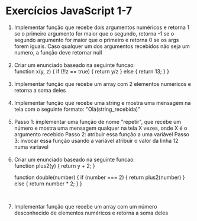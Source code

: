 # Exercícios JavaScript 1-7

<ol>
  <li>
    Implementar função que recebe dois argumentos numéricos e
retorna 1 se o primeiro argumento for maior que o segundo, retorna -1 se o
segundo argumento for maior que o primeiro e retorna 0 se os args forem iguais.
Caso qualquer um dos argumentos recebidos não seja um numero, a função deve
retornar null</li><br>
    
  <li>
    Criar um enunciado baseado na seguinte funcao: <br>
    function x(y, z) {
  if (!!z == true) {
    return y/z
  } else {
    return 13;
  }
}
</li><br>
  
  <li>
    Implementar função que recebe um array com 2 elementos numéricos e retorna a soma deles</li><br>
  
  <li>
    Implementar função que recebe uma string e mostra uma mensagem na tela com o
    seguinte formato: "Olá(string_recebida)"</li><br>
  
  <li>
  Passo 1: implementar uma função de nome "repetir", que recebe um número e mostra uma mensagem qualquer
na tela X vezes, onde X é o argumento recebido
Passo 2: atribuir essa função a uma variável
Passo 3: invocar essa função usando a variável
atribuir o valor da linha 12 numa variavel
</li><br>
  
  <li>
    Criar um enunciado baseado na  seguinte funcao: <br>
    function plus2(y) {
  return y + 2;
}

function double(number) {
  if (number === 2) {
    return plus2(number)
  } else {
    return number * 2;
  }
    }</li><br>
  
  <li>
    Implementar função que recebe um array com um número desconhecido de elementos
    numéricos e retorna a soma deles</li>

